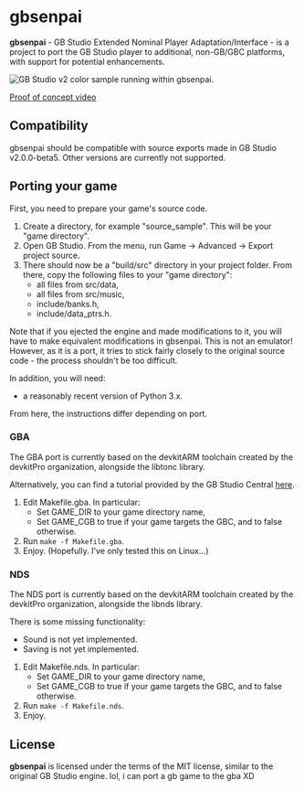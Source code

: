 # gbsenpai

**gbsenpai** - GB Studio Extended Nominal Player Adaptation/Interface - is a project to port the GB Studio player to additional, non-GB/GBC platforms, with support for potential enhancements.

![GB Studio v2 color sample running within gbsenpai.](https://img.asie.pl/atKY.png)

[Proof of concept video](https://img.asie.pl/adKi.mp4)

## Compatibility

gbsenpai should be compatible with source exports made in GB Studio v2.0.0-beta5. Other versions are currently not supported.

## Porting your game

First, you need to prepare your game's source code.

1. Create a directory, for example "source_sample". This will be your "game directory".
2. Open GB Studio. From the menu, run Game -> Advanced -> Export project source.
3. There should now be a "build/src" directory in your project folder. From there, copy the following files to your "game directory":
    - all files from src/data,
    - all files from src/music,
    - include/banks.h,
    - include/data_ptrs.h.

Note that if you ejected the engine and made modifications to it, you will have to make equivalent 
modifications in gbsenpai. This is not an emulator! However, as it is a port, it tries to stick
fairly closely to the original source code - the process shouldn't be too difficult.

In addition, you will need:

- a reasonably recent version of Python 3.x.

From here, the instructions differ depending on port.

### GBA

The GBA port is currently based on the devkitARM toolchain created by the devkitPro organization, alongside the libtonc library.

Alternatively, you can find a tutorial provided by the GB Studio Central [here](https://gbstudiocentral.com/tips/gbsenpai/).

1. Edit Makefile.gba. In particular:
    - Set GAME_DIR to your game directory name,
    - Set GAME_CGB to true if your game targets the GBC, and to false otherwise.
2. Run `make -f Makefile.gba`.
3. Enjoy. (Hopefully. I've only tested this on Linux...)

### NDS

The NDS port is currently based on the devkitARM toolchain created by the devkitPro organization, alongside the libnds library.

There is some missing functionality:

* Sound is not yet implemented.
* Saving is not yet implemented.

1. Edit Makefile.nds. In particular:
    - Set GAME_DIR to your game directory name,
    - Set GAME_CGB to true if your game targets the GBC, and to false otherwise.
2. Run `make -f Makefile.nds`.
3. Enjoy.

## License

**gbsenpai** is licensed under the terms of the MIT license, similar to the original GB Studio engine.
lol, i can port a gb game to the gba
XD

